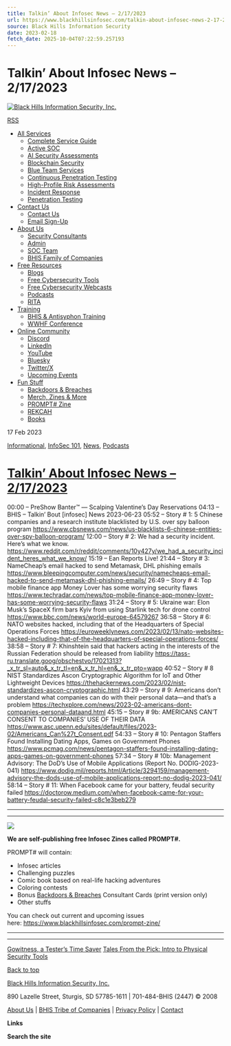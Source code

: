 ```yaml
---
title: Talkin’ About Infosec News – 2/17/2023
url: https://www.blackhillsinfosec.com/talkin-about-infosec-news-2-17-2023/
source: Black Hills Information Security
date: 2023-02-18
fetch_date: 2025-10-04T07:22:59.257193
---
```


# Talkin’ About Infosec News – 2/17/2023

[![Black Hills Information Security, Inc.](https://www.blackhillsinfosec.com/wp-content/uploads/2025/03/BHIS_TEXT_BHIS.png)](https://www.blackhillsinfosec.com "Black Hills Information Security, Inc.")

[RSS](https://www.blackhillsinfosec.com/feed/)

* [All Services](https://www.blackhillsinfosec.com/services/)
  + [Complete Service Guide](https://www.blackhillsinfosec.com/services/complete-service-guide/)
  + [Active SOC](https://www.blackhillsinfosec.com/services/active-soc/)
  + [AI Security Assessments](https://www.blackhillsinfosec.com/services/ai-security-assessments/)
  + [Blockchain Security](https://www.blackhillsinfosec.com/services/blockchain-security/)
  + [Blue Team Services](https://www.blackhillsinfosec.com/services/blue-team-services/)
  + [Continuous Penetration Testing](https://www.blackhillsinfosec.com/services/antisoc/)
  + [High-Profile Risk Assessments](https://www.blackhillsinfosec.com/services/high-profile-risk-assessments/)
  + [Incident Response](https://www.blackhillsinfosec.com/services/incident-response/)
  + [Penetration Testing](https://www.blackhillsinfosec.com/services/)
* [Contact Us](https://www.blackhillsinfosec.com/contact-us/)
  + [Contact Us](https://www.blackhillsinfosec.com/contact-us/)
  + [Email Sign-Up](https://mailchi.mp/blackhillsinfosec.com/bhis-sign-up)
* [About Us](https://www.blackhillsinfosec.com/who-we-are/)
  + [Security Consultants](https://www.blackhillsinfosec.com/about/security-analysts/)
  + [Admin](https://www.blackhillsinfosec.com/about/admin-staff/)
  + [SOC Team](https://www.blackhillsinfosec.com/about/soc-team/)
  + [BHIS Family of Companies](https://www.blackhillsinfosec.com/bhis-tribe-of-companies/)
* [Free Resources](https://www.blackhillsinfosec.com/free-cybersecurity-tools/)
  + [Blogs](https://www.blackhillsinfosec.com/blog/)
  + [Free Cybersecurity Tools](https://www.blackhillsinfosec.com/free-cybersecurity-tools/)
  + [Free Cybersecurity Webcasts](https://www.blackhillsinfosec.com/free_cybersecurity_webcasts/)
  + [Podcasts](https://podcasts.apple.com/us/podcast/black-hills-information-security/id1410835265)
  + [RITA](https://www.activecountermeasures.com/free-tools/rita/)
* [Training](https://www.blackhillsinfosec.com/bhis-and-antisyphon-training/)
  + [BHIS & Antisyphon Training](https://www.blackhillsinfosec.com/bhis-and-antisyphon-training/)
  + [WWHF Conference](https://wildwesthackinfest.com)
* [Online Community](https://blackhillsinfosec.com/community)
  + [Discord](https://discord.gg/BHIS)
  + [LinkedIn](https://www.linkedin.com/company/black-hills-information-security/)
  + [YouTube](https://www.youtube.com/c/BlackHillsInformationSecurity/videos)
  + [Bluesky](https://bsky.app/profile/bhinfosecurity.bsky.social)
  + [Twitter/X](https://twitter.com/BHinfoSecurity)
  + [Upcoming Events](https://blackhillsinfosec.com/events)
* [Fun Stuff](https://spearphish-general-store.myshopify.com/)
  + [Backdoors & Breaches](https://www.blackhillsinfosec.com/tools/backdoorsandbreaches/)
  + [Merch, Zines & More](https://spearphish-general-store.myshopify.com/)
  + [PROMPT# Zine](https://www.blackhillsinfosec.com/prompt-zine/)
  + [REKCAH](https://www.blackhillsinfosec.com/rekcah/)
  + [Books](https://www.blackhillsinfosec.com/tools/books/)

17
Feb
2023

[Informational](https://www.blackhillsinfosec.com/category/informational/), [InfoSec 101](https://www.blackhillsinfosec.com/category/infosec-101/), [News](https://www.blackhillsinfosec.com/category/infosec-101/news/), [Podcasts](https://www.blackhillsinfosec.com/category/podcasts/)

# [Talkin’ About Infosec News – 2/17/2023](https://www.blackhillsinfosec.com/talkin-about-infosec-news-2-17-2023/)

00:00 – PreShow Banter™ — Scalping Valentine’s Day Reservations
04:13 – BHIS – Talkin’ Bout [infosec] News 2023-06-23
05:52 – Story # 1: 5 Chinese companies and a research institute blacklisted by U.S. over spy balloon program
<https://www.cbsnews.com/news/us-blacklists-6-chinese-entities-over-spy-balloon-program/>
12:00 – Story # 2: We had a security incident. Here’s what we know.
<https://www.reddit.com/r/reddit/comments/10y427y/we_had_a_security_incident_heres_what_we_know/>
15:19 – Ean Reports Live!
21:44 – Story # 3: NameCheap’s email hacked to send Metamask, DHL phishing emails
<https://www.bleepingcomputer.com/news/security/namecheaps-email-hacked-to-send-metamask-dhl-phishing-emails/>
26:49 – Story # 4: Top mobile finance app Money Lover has some worrying security flaws
<https://www.techradar.com/news/top-mobile-finance-app-money-lover-has-some-worrying-security-flaws>
31:24 – Story # 5: Ukraine war: Elon Musk’s SpaceX firm bars Kyiv from using Starlink tech for drone control
<https://www.bbc.com/news/world-europe-64579267>
36:58 – Story # 6: NATO websites hacked, including that of the Headquarters of Special Operations Forces
<https://euroweeklynews.com/2023/02/13/nato-websites-hacked-including-that-of-the-headquarters-of-special-operations-forces/>
38:58 – Story # 7: Khinshtein said that hackers acting in the interests of the Russian Federation should be released from liability
<https://tass-ru.translate.goog/obschestvo/17021313?_x_tr_sl=auto&_x_tr_tl=en&_x_tr_hl=en&_x_tr_pto=wapp>
40:52 – Story # 8 NIST Standardizes Ascon Cryptographic Algorithm for IoT and Other Lightweight Devices
<https://thehackernews.com/2023/02/nist-standardizes-ascon-cryptographic.html>
43:29 – Story # 9: Americans don’t understand what companies can do with their personal data—and that’s a problem
<https://techxplore.com/news/2023-02-americans-dont-companies-personal-dataand.html>
45:15 – Story # 9b: AMERICANS CAN’T CONSENT TO COMPANIES’ USE OF THEIR DATA
<https://www.asc.upenn.edu/sites/default/files/2023-02/Americans_Can%27t_Consent.pdf>
54:33 – Story # 10: Pentagon Staffers Found Installing Dating Apps, Games on Government Phones
<https://www.pcmag.com/news/pentagon-staffers-found-installing-dating-apps-games-on-government-phones>
57:34 – Story # 10b: Management Advisory: The DoD’s Use of Mobile Applications (Report No. DODIG-2023-041)
<https://www.dodig.mil/reports.html/Article/3294159/management-advisory-the-dods-use-of-mobile-applications-report-no-dodig-2023-041/>
58:14 – Story # 11: When Facebook came for your battery, feudal security failed
<https://doctorow.medium.com/when-facebook-came-for-your-battery-feudal-security-failed-c8c1e3beb279>

---

---

![](https://www.blackhillsinfosec.com/wp-content/uploads/2021/07/ZineAd-2.png)

**We are self-publishing free Infosec Zines called PROMPT#.**

PROMPT# will contain:

* Infosec articles
* Challenging puzzles
* Comic book based on real-life hacking adventures
* Coloring contests
* Bonus [Backdoors & Breaches](https://backdoorsandbreaches.com/) Consultant Cards (print version only)
* Other stuffs

You can check out current and upcoming issues here: <https://www.blackhillsinfosec.com/prompt-zine/>

---

---

[Gowitness, a Tester’s Time Saver](https://www.blackhillsinfosec.com/gowitness-a-testers-time-saver/) [Tales From the Pick: Intro to Physical Security Tools](https://www.blackhillsinfosec.com/tales-from-the-pick-intro-to-physical-security-tools/)

[Back to top](#header)

[Black Hills Information Security, Inc.](https://www.blackhillsinfosec.com "Black Hills Information Security, Inc.")

890 Lazelle Street, Sturgis, SD 57785-1611 | 701-484-BHIS (2447)
© 2008

[About Us](/who-we-are/) |
[BHIS Tribe of Companies](/bhis-tribe-of-companies/) |
[Privacy Policy](/bhis-online-privacy-policy/) |
[Contact](/contact-us/)

**Links**

**Search the site**